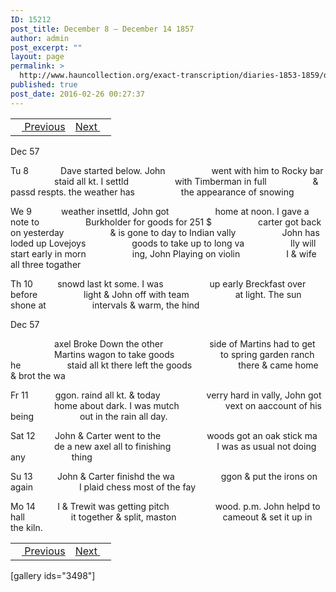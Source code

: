 ```yaml
---
ID: 15212
post_title: December 8 – December 14 1857
author: admin
post_excerpt: ""
layout: page
permalink: >
  http://www.hauncollection.org/exact-transcription/diaries-1853-1859/december-8-december-14-1857/
published: true
post_date: 2016-02-26 00:27:37
---
```

<table style="width: 100%;" align="center">
<tbody>
<tr>
<td><a href="http://www.hauncollection.org/version-2/diaries-1853-1859/december-4-december-7-1857/"><img src="https://lh3.googleusercontent.com/-EFJpxxNiPNw/VqgtWBCZrMI/AAAAAAAAAFU/WfY4lPFWWkg/s800-Ic42/Soeb-Plain-Arrows-8-10px.png" alt="" width="10" height="10" /> Previous</a></td>
<td style="text-align: right;"><a href="http://www.hauncollection.org/version-2/diaries-1853-1859/december-15-december-24-1857/">Next <img src="https://lh3.googleusercontent.com/-67k0cYlpXHw/VqgtWKz1MXI/AAAAAAAAAFU/k9PW_Piyurk/s800-Ic42/Soeb-Plain-Arrows-5-10px.png" alt="" width="10" height="10" /></a></td>
</tr>
</tbody>
</table>
Dec 57

Tu 8             Dave started below. John
<span style="margin-left: 70px;">went with him to Rocky bar
<span style="margin-left: 70px;">staid all kt. I settld
<span style="margin-left: 70px;">with Timberman in full
<span style="margin-left: 70px;">&amp; passd respts. the weather has
<span style="margin-left: 70px;">the appearance of snowing</span></span></span></span></span>

We 9            weather insettld, John got
<span style="margin-left: 70px;">home at noon. I gave a note to
<span style="margin-left: 70px;">Burkholder for goods for 251 $
<span style="margin-left: 70px;">carter got back on yesterday
<span style="margin-left: 70px;">&amp; is gone to day to Indian vally
<span style="margin-left: 70px;">John has loded up Lovejoys
<span style="margin-left: 70px;">goods to take up to long va
<span style="margin-left: 70px;">lly will start early in morn
<span style="margin-left: 70px;">ing, John Playing on violin
<span style="margin-left: 70px;">I &amp; wife all three togather</span></span></span></span></span></span></span></span></span>

Th 10          snowd last kt some. I was
<span style="margin-left: 70px;">up early Breckfast over before
<span style="margin-left: 70px;">light &amp; John off with team
<span style="margin-left: 70px;">at light. The sun shone at
<span style="margin-left: 70px;">intervals &amp; warm, the hind</span></span></span></span>

Dec 57

<span style="margin-left: 70px;">axel Broke Down the other
<span style="margin-left: 70px;">side of Martins had to get
<span style="margin-left: 70px;">Martins wagon to take goods
<span style="margin-left: 70px;">to spring garden ranch he
<span style="margin-left: 70px;">staid all kt there left the goods
<span style="margin-left: 70px;">there &amp; came home &amp; brot the wa</span></span></span></span></span></span>

Fr 11           ggon. raind all kt. &amp; today
<span style="margin-left: 70px;">verry hard in vally, John got
<span style="margin-left: 70px;">home about dark. I was mutch
<span style="margin-left: 70px;">vext on aaccount of his being
<span style="margin-left: 70px;">out in the rain all day.</span></span></span></span>

Sat 12        John &amp; Carter went to the
<span style="margin-left: 70px;">woods got an oak stick ma
<span style="margin-left: 70px;">de a new axel all to finishing
<span style="margin-left: 70px;">I was as usual not doing any
<span style="margin-left: 70px;">thing</span></span></span></span>

Su 13          John &amp; Carter finishd the wa
<span style="margin-left: 70px;">ggon &amp; put the irons on again
<span style="margin-left: 70px;">I plaid chess most of the fay</span></span>

Mo 14         I &amp; Trewit was getting pitch
<span style="margin-left: 70px;">wood. p.m. John helpd to hall
<span style="margin-left: 70px;">it together &amp; split, maston
<span style="margin-left: 70px;">cameout &amp; set it up in the kiln.</span></span></span>
<table style="width: 100%;" align="center">
<tbody>
<tr>
<td><a href="http://www.hauncollection.org/version-2/diaries-1853-1859/december-4-december-7-1857/"><img src="https://lh3.googleusercontent.com/-EFJpxxNiPNw/VqgtWBCZrMI/AAAAAAAAAFU/WfY4lPFWWkg/s800-Ic42/Soeb-Plain-Arrows-8-10px.png" alt="" width="10" height="10" /> Previous</a></td>
<td style="text-align: right;"><a href="http://www.hauncollection.org/version-2/diaries-1853-1859/december-15-december-24-1857/">Next <img src="https://lh3.googleusercontent.com/-67k0cYlpXHw/VqgtWKz1MXI/AAAAAAAAAFU/k9PW_Piyurk/s800-Ic42/Soeb-Plain-Arrows-5-10px.png" alt="" width="10" height="10" /></a></td>
</tr>
</tbody>
</table>
[gallery ids="3498"]